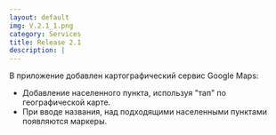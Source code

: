 ```yaml
---
layout: default
img: V.2.1_1.png
category: Services
title: Release 2.1
description: |
---
```

В приложение добавлен картографический сервис Google Maps:
- Добавление населенного пункта, используя "тап" по географической карте.
- При вводе названия, над подходящими населенными пунктами появляются маркеры.
